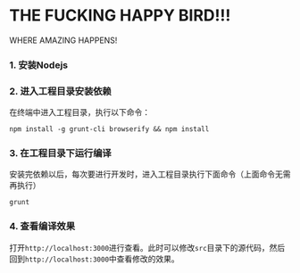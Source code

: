 THE FUCKING HAPPY BIRD!!!
========

WHERE AMAZING HAPPENS!

### 1. 安装Nodejs

### 2. 进入工程目录安装依赖
在终端中进入工程目录，执行以下命令：
```
npm install -g grunt-cli browserify && npm install
```
### 3. 在工程目录下运行编译
安装完依赖以后，每次要进行开发时，进入工程目录执行下面命令（上面命令无需再执行）
```
grunt
```

### 4. 查看编译效果
打开`http://localhost:3000`进行查看。此时可以修改`src`目录下的源代码，然后回到`http://localhost:3000`中查看修改的效果。
